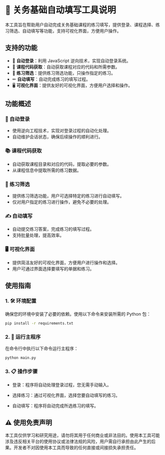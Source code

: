 # 🚀 关务基础自动填写工具说明

本工具旨在帮助用户自动完成关务基础课程的练习填写，提供登录、课程选择、练习筛选、自动填写等功能，支持可视化界面，方便用户操作。

## 支持的功能

- 🔑 **自动登录**：利用 JavaScript 逆向技术，实现自动登录系统。
- 📖 **课程代码获取**：自动获取课程对应的代码和所需参数。
- 🎯 **练习筛选**：提供练习筛选功能，只操作指定的练习。
- ✏ **自动填写**：自动完成练习的填写过程。
- 🖥 **可视化界面**：提供友好的可视化界面，方便用户选择和操作。

## 功能概述

### 🔐 自动登录

- 使用逆向工程技术，实现对登录过程的自动化处理。
- 自动维护会话状态，确保后续操作的顺利进行。

### 📚 课程代码获取

- 自动获取课程目录和对应的代码，提取必要的参数。
- 从课程信息中提取所需的练习数据。

### 🎯 练习筛选

- 提供练习筛选功能，用户可选择特定的练习进行自动填写。
- 仅对用户指定的练习进行操作，避免不必要的处理。

### ✍ 自动填写

- 自动提交练习答案，完成练习的填写过程。
- 支持批量处理，提高效率。

### 🖥 可视化界面

- 提供简洁友好的可视化界面，方便用户进行操作和选择。
- 用户可通过界面选择要填写的单据和练习。

## 使用指南

### 1. 🛠 环境配置

确保您的环境中安装了必要的依赖。使用以下命令来安装所需的 Python 包：

```bash
pip install -r requirements.txt
```

### 2. 🚀 运行主程序
在命令行中执行以下命令运行主程序：
```bash
python main.py
```

### 3. 📋 操作步骤
- 登录：程序将自动处理登录过程，您无需手动输入。

- 选择练习：通过可视化界面，选择您要自动填写的练习。

- 自动填写：程序将自动完成所选练习的填写。

## ⚠ 使用免责声明
本工具仅供学习和研究用途，请勿将其用于任何商业或非法目的。使用本工具可能涉及违反相关平台的使用协议或法律法规的风险，用户需自行承担由此产生的后果。开发者不对因使用本工具而导致的任何直接或间接损失承担责任。
